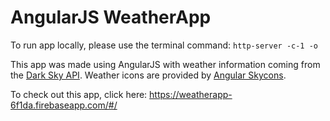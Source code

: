 # AngularJS WeatherApp

To run app locally, please use the terminal command: ```http-server -c-1 -o```

This app was made using AngularJS with weather information coming from the [Dark Sky API](https://developer.forecast.io/). Weather icons are provided by [Angular Skycons](https://github.com/projectweekend/angular-skycons).

To check out this app, click here: https://weatherapp-6f1da.firebaseapp.com/#/
